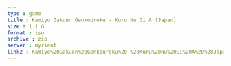 ```yaml
---
type : game
title : Kamiyo Gakuen Genkouroku - Kuru Nu Gi A (Japan)
size : 1.1 G
format : iso
archive : zip
server : myrient
link2 : Kamiyo%20Gakuen%20Genkouroku%20-%20Kuru%20Nu%20Gi%20A%20%28Japan%29
---
```

